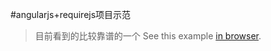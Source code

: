 #angularjs+requirejs项目示范
>目前看到的比较靠谱的一个
See this example [in browser](http://www.startersquad.com/examples/angularjs-requirejs-2/).
